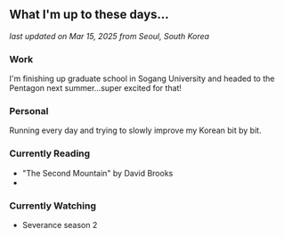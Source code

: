 ## What I'm up to these days...

*last updated on Mar 15, 2025 from Seoul, South Korea*

### Work
I'm finishing up graduate school in Sogang University and headed to the Pentagon next summer...super excited for that!

### Personal
Running every day and trying to slowly improve my Korean bit by bit.

### Currently Reading
- "The Second Mountain" by David Brooks
- 

### Currently Watching
- Severance season 2